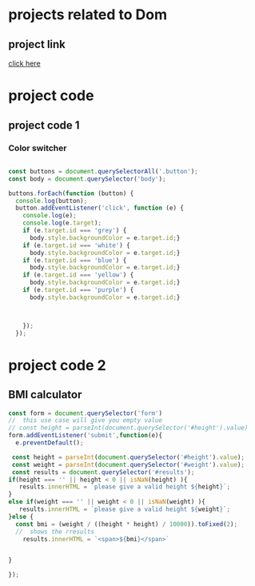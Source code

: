 # projects related to Dom 

## project link 
[click here](https://stackblitz.com/edit/dom-project-chaiaurcode?file=1-colorChanger%2Fchaiaurcode.js)

# project code 
## project code 1
### Color switcher 
```javascript

const buttons = document.querySelectorAll('.button');
const body = document.querySelector('body');

buttons.forEach(function (button) {
  console.log(button);
  button.addEventListener('click', function (e) {
    console.log(e);
    console.log(e.target);
    if (e.target.id === 'grey') {
      body.style.backgroundColor = e.target.id;}
    if (e.target.id === 'white') {
      body.style.backgroundColor = e.target.id;}
    if (e.target.id === 'blue') {
      body.style.backgroundColor = e.target.id;}
    if (e.target.id === 'yellow') {
      body.style.backgroundColor = e.target.id;}
    if (e.target.id === 'purple') {
      body.style.backgroundColor = e.target.id;}



    });
  });

```
# project code 2 
## BMI calculator

``` javascript 
const form = document.querySelector('form')
//  this use case will give you empty value  
// const height = parseInt(document.querySelector('#height').value)
form.addEventListener('submit',function(e){
  e.preventDefault();

 const height = parseInt(document.querySelector('#height').value);
 const weight = parseInt(document.querySelector('#weight').value);
 const results = document.querySelector('#results');
if(height === '' || height < 0 || isNaN(height) ){
   results.innerHTML = `please give a valid height ${height}`;
}
else if(weight === '' || weight < 0 || isNaN(weight) ){
   results.innerHTML = `please give a valid height ${weight}`;
}else {
  const bmi = (weight / ((height * height) / 10000)).toFixed(2);
  //  shows the rresults
    results.innerHTML = `<span>${bmi}</span>`


}

});
```